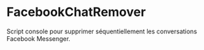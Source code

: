 # FacebookChatRemover
Script console pour supprimer séquentiellement les conversations Facebook Messenger.
